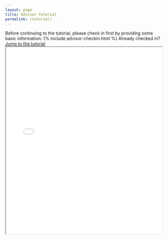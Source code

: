 ```yaml
---
layout: page
title: Advisor Tutorial
permalink: /tutorial/
---
```

<section id="advisor-checkin">
Before continuing to the tutorial, please check in first by providing some basic information:
{% include advisor-checkin.html %}
<span class="help-block"> Already checked in? <a href="#checked-in">Jump to the tutorial</a></span>
</section>


<article id="tutorial" class="hidden">
    <iframe src = "{{ site.baseurl }}/js/ViewerJS/#../../assets/Advisor Tutorial.pdf" width='100%' height='600px' allowfullscreen webkitallowfullscreen></iframe>
</article>


<script>

checkCheckedIn();


function checkCheckedIn () {
    var checkin = $("#advisor-checkin");
    var tutorial = $("#tutorial");
    if (window.location.hash === "#checked-in") {
        checkin.addClass("hidden");
        tutorial.removeClass("hidden");
    } else {
        checkin.removeClass("hidden");
        tutorial.addClass("hidden");
    }
}

$(window).on("hashchange", function(){
    checkCheckedIn();
});

</script>
